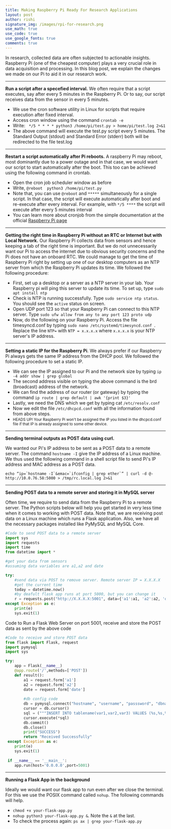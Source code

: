 ```yaml
---
title: Making Raspberry Pi Ready For Research Applications
layout: post
author: rishi
signature_img: /images/rpi-for-research.png
use_math: true
use_code: true
use_google_fonts: true
comments: true
---
```


In research, collected data are often subjected to actionable insights. Raspberry Pi (one of the cheapest computer) plays a very crucial role in data acquisition and processing. In this blog post, we explain the changes we made on our Pi to aid it in our research work.

---

**Run a script after a specefied interval.** We often require that a script executes, say after every 5 minutes in the Raspberry Pi. Or to say, our script receives data from the sensor in every 5 minutes.
* We use the cron software utility in Linux for scripts that require execution after fixed interval.
* Access cron window using the command ```crontab -e```
* Write: ``` */5 * * * * python3 /home/pi/test.py > home/pi/test.log 2>&1```
* The above command will execute the test.py script every 5 minutes. The Standard Output (stdout) and Standard Error (stderr) both will be redirected to the file test.log

---

**Restart a script automatically after Pi reboots.** A raspberry Pi may reboot, most dominantly due to a power outage and in that case, we would want our script to start automatically after the boot. This too can be achieved using the following command in crontab.
* Open the cron job scheduler window as before
* Write, ```@reboot  python3 /home/pi/test.py```
* Note that, you can use ```@reboot``` and ```*****``` simultaneously for a single script. In that case, the script will execute automatically after boot and re-execute after every interval. For example, with ```*/5 ****``` the script will execute after every 5 minutes interval
* You can learn more about cronjob from the simple documentation at the official [Raspberry Pi page](https://www.raspberrypi.org/documentation/linux/usage/cron.md)

---

**Getting the right time in Raspberry Pi without an RTC or Internet but with Local Network.** Our Raspberry Pi collects data from sensors and hence keeping a tab of the right time is important. But we do not unnecessarily want our Pi to access the internet due to obvious security concerns and the Pi does not have an onboard RTC. We could manage to get the time of Raspberry Pi right by setting up one of our desktop computers as an NTP server from which the Raspberry Pi updates its time. We followed the following procedure:
* First, set up a desktop or a server as a NTP server in your lab. Your Raspberry pi will ping this server to update its time. To set up, type ```sudo apt install ntp```
*  Check is NTP is running successfully. Type ```sudo service ntp status```. You should see the ```active``` status on screen. 
*  Open UDP port 123 so that your Raspberry Pi can connect to this NTP server. Type ```sudo ufw allow from any to any port 123 proto udp```
*  Now, do the following on your Raspberry Pi. Access the file timesyncd.conf by typing ```sudo nano /etc/systemd/timesyncd.conf ```. Replace the line ```NTP=``` with ```NTP = x.x.x.x``` where ```x.x.x.x``` is your NTP server's IP address.
    
---

**Setting a static IP for the Raspberry Pi**. We always prefer if our Raspberry Pi always gets the same IP address from the DHCP pool.  We followed the following procedure to set a static IP.

*  We can see the IP assigned to our Pi and the network size by typing ```ip -4 addr show | grep global```
* The second address visible on typing the above command is the  brd (broadcast) address of the network.
* We can find the address of our router (or gateway) by typing the command ```ip route | grep default | awk '{print $3}'```
* Lastly, we need the DNS which we get by typing cat ```/etc/resolv.conf```
* Now we edit the file  ```/etc/dhcpcd.conf```  with all the information found from above steps.
* <div class="alert alert-danger" role="alert"><small>HEADS UP! Your Raspberry Pi won't be assigned the IP you listed in the dhcpcd.conf file if that IP is already assigned to some other device.</small></div> 
    
 ---
 
**Sending terminal outputs as POST data using curl.**

We wanted our Pi's IP address to be sent as a POST data to a remote server.  The command ```hostname -I``` give the IP address of a Linux machine. We thus used the following command in a shell script file to send Pi's IP address and MAC address as a POST data.


```echo “ip=`hostname -I`&emac=`ifconfig | grep ether`” | curl -d @- http://10.0.76.58:5000 > /tmp/rc.local.log 2>&1```

 ---
 
**Sending POST data to a remote server and storing it in MySQL server**

Often time, we require to send data from the Raspberry Pi to a remote server. The Python scripts below will help you get started in very less time when it comes to working with POST data. 
Note that, we are receiving post data on a Linux machine which runs a Flask application. Also, we have all the necessary packages installed like PyMySQL and MySQL Core.

```python
#Code to send POST data to a remote server
import sys
import requests
import time
from datetime import *

#get your data from sensors
#assuming data variables are a1,a2 and date

try:
	#send data via POST to remove server. Remote server IP = X.X.X.X
    #get the current time
	today = datetime.now() 
    #by deafult flask app runs at port 5000, but you can change it
    r = requests.post("http://X.X.X.X:5001", data={'a1':a1, 'a2':a2, 'date':today.strftime('%a %d-%m-%Y @ %H:%M:%S')})
except Exception as e:
	print(e)
    sys.exit(1)


````

Code to Run a Flask Web Server on port 5001, receive and store the POST data as sent by the above code

```python
#Code to receive and store POST data
from flask import Flask, request
import pymysql
import sys

try:
	app = Flask(__name__)
    @app.route('/',methods=['POST'])
    def result():
    	a1 = request.form['a1']
        a2 = request.form['a2']
        date = request.form['date'] 
        
        #db config code
        db = pymysql.connect("hostname", "username", "passsword", "dbname")
        cursor = db.cursor()
        sql = ("""INSERT INTO tablename(var1,var2,var3) VALUES (%s,%s,%s)""",(a1,a1,date))
        cursor.execute(*sql)
        db.commit()
        db.close()
        print("SUCCESS")
        return "Received Successfully"
 except Exception as e:
 	print(e)
    sys.exit(1)
    
 if __name__ == '__main__':
 	app.run(host='0.0.0.0',port=5001)

```
---

**Running a Flask App in the background**

Ideally we would want our flask app to run even after we close the terminal. For this we use the POSIX command called ```nohup```. The following commands will help. 
 * ```chmod +x your-flask-app.py```
 * ```nohup python3 your-flask-app.py &```. Note the ```&``` at the last.
 * To check the process again: ```ps ax | grep your-flask-app.py```
